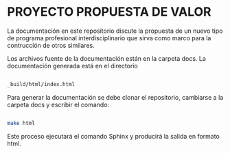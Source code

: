 # PROYECTO PROPUESTA DE VALOR

La documentación en este repositorio discute la propuesta de un nuevo tipo 
de programa profesional interdisciplinario que sirva como marco para la contrucción 
de otros similares.

Los archivos fuente de la documentación están en la carpeta docs. La documentación 
generada está en el directorio 

```bash

_build/html/index.html

```

Para generar la documentación se debe clonar el repositorio, cambiarse 
a la carpeta docs y escribir el comando:

```bash

make html

```


Este proceso ejecutará el comando Sphinx y producirá la salida en formato 
html.
